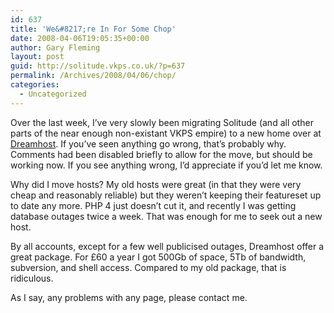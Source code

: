 ```yaml
---
id: 637
title: 'We&#8217;re In For Some Chop'
date: 2008-04-06T19:05:35+00:00
author: Gary Fleming
layout: post
guid: http://solitude.vkps.co.uk/?p=637
permalink: /Archives/2008/04/06/chop/
categories:
  - Uncategorized
---
```

Over the last week, I&#8217;ve very slowly been migrating Solitude (and all other parts of the near enough non-existant VKPS empire) to a new home over at [Dreamhost](http://www.dreamhost.com/r.cgi?405740). If you&#8217;ve seen anything go wrong, that&#8217;s probably why. Comments had been disabled briefly to allow for the move, but should be working now. If you see anything wrong, I&#8217;d appreciate if you&#8217;d let me know.

Why did I move hosts? My old hosts were great (in that they were very cheap and reasonably reliable) but they weren&#8217;t keeping their featureset up to date any more. PHP 4 just doesn&#8217;t cut it, and recently I was getting database outages twice a week. That was enough for me to seek out a new host.

By all accounts, except for a few well publicised outages, Dreamhost offer a great package. For £60 a year I got 500Gb of space, 5Tb of bandwidth, subversion, and shell access. Compared to my old package, that is ridiculous.

As I say, any problems with any page, please contact me.